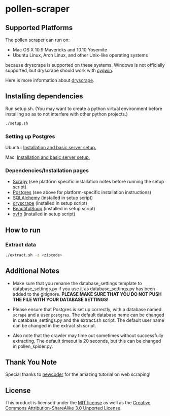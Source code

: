 # pollen-scraper

## Supported Platforms ##
The pollen scraper can run on:
* Mac OS X 10.9 Mavericks and 10.10 Yosemite
* Ubuntu Linux, Arch Linux, and other Unix-like operating systems

because dryscrape is supported on these systems.
Windows is not officially supported, but dryscrape should work with [cygwin](https://www.cygwin.com/).

Here is more information about [dryscrape](https://github.com/niklasb/dryscrape/blob/master/README.md).

## Installing dependencies ##
Run setup.sh. (You may want to create a python virtual environment before installing so as to not interfere with other python projects.)
```bash
./setup.sh
```

### Setting up Postgres ###
Ubuntu: [Installation and basic server setup.](https://help.ubuntu.com/community/PostgreSQL)

Mac: [Installation and basic server setup.](http://postgresapp.com/)

### Dependencies/Installation pages ###
* [Scrapy](http://doc.scrapy.org/en/latest/intro/install.html) (see platform specific installation notes before running the setup script)
* [Postgres](https://help.ubuntu.com/community/PostgreSQL) (see above for platform-specific installation instructions)
* [SQLAlchemy](http://docs.sqlalchemy.org/en/latest/intro.html) (installed in setup script)
* [dryscrape](http://dryscrape.readthedocs.io/en/latest/installation.html) (installed in setup script)
* [BeautifulSoup](https://www.crummy.com/software/BeautifulSoup/bs4/doc/) (installed in setup script)
* [xvfb](https://www.x.org/archive/X11R7.6/doc/man/man1/Xvfb.1.xhtml) (installed in setup script)

## How to run ##
### Extract data ###
```bash
./extract.sh -z <zipcode>
```

## Additional Notes ##
* Make sure that you rename the database_settings template to database_settings.py if you use it as database_settings.py has been added to the gitignore.
**PLEASE MAKE SURE THAT YOU DO NOT PUSH THE FILE WITH YOUR DATABASE SETTINGS!**

* Please ensure that Postgres is set up correctly, with a database named ```scrape``` and a user ```postgres```. The default database name can be changed in database_settings.py and the extract.sh script. The default user name can be changed in the extract.sh script.

* Also note that the crawler may time out sometimes without successfully extracting. The default timeout is 20 seconds, but this can be changed in pollen_spider.py.

## Thank You Note ##
Special thanks to [newcoder](http://www.newcoder.io) for the amazing tutorial on web scraping!

## License ##
This product is licensed under the [MIT license](LICENSE) as well as the
[Creative Commons Attribution-ShareAlike 3.0 Unported License](https://creativecommons.org/licenses/by-sa/3.0/deed.en_US).
